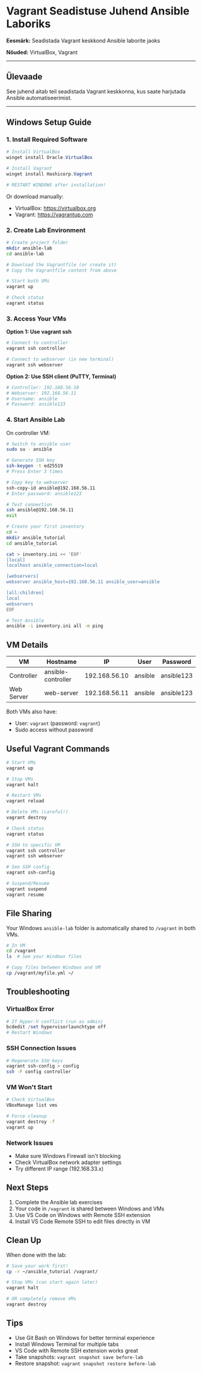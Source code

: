 #  Vagrant Seadistuse Juhend Ansible Laboriks

**Eesmärk:** Seadistada Vagrant keskkond Ansible laborite jaoks  

**Nõuded:** VirtualBox, Vagrant

---

##  Ülevaade

See juhend aitab teil seadistada Vagrant keskkonna, kus saate harjutada Ansible automatiseerimist.

---

##  Windows Setup Guide

### 1. Install Required Software

```powershell
# Install VirtualBox
winget install Oracle.VirtualBox

# Install Vagrant
winget install Hashicorp.Vagrant

# RESTART WINDOWS after installation!
```

Or download manually:
- VirtualBox: https://virtualbox.org
- Vagrant: https://vagrantup.com

### 2. Create Lab Environment

```bash
# Create project folder
mkdir ansible-lab
cd ansible-lab

# Download the Vagrantfile (or create it)
# Copy the Vagrantfile content from above

# Start both VMs
vagrant up

# Check status
vagrant status
```

### 3. Access Your VMs

**Option 1: Use vagrant ssh**
```bash
# Connect to controller
vagrant ssh controller

# Connect to webserver (in new terminal)
vagrant ssh webserver
```

**Option 2: Use SSH client (PuTTY, Terminal)**
```bash
# Controller: 192.168.56.10
# Webserver: 192.168.56.11
# Username: ansible
# Password: ansible123
```

### 4. Start Ansible Lab

On controller VM:
```bash
# Switch to ansible user
sudo su - ansible

# Generate SSH key
ssh-keygen -t ed25519
# Press Enter 3 times

# Copy key to webserver
ssh-copy-id ansible@192.168.56.11
# Enter password: ansible123

# Test connection
ssh ansible@192.168.56.11
exit

# Create your first inventory
cd ~
mkdir ansible_tutorial
cd ansible_tutorial

cat > inventory.ini << 'EOF'
[local]
localhost ansible_connection=local

[webservers]
webserver ansible_host=192.168.56.11 ansible_user=ansible

[all:children]
local
webservers
EOF

# Test Ansible
ansible -i inventory.ini all -m ping
```

## VM Details

| VM | Hostname | IP | User | Password |
|----|----------|-----|------|----------|
| Controller | ansible-controller | 192.168.56.10 | ansible | ansible123 |
| Web Server | web-server | 192.168.56.11 | ansible | ansible123 |

Both VMs also have:
- User: `vagrant` (password: `vagrant`)
- Sudo access without password

## Useful Vagrant Commands

```bash
# Start VMs
vagrant up

# Stop VMs
vagrant halt

# Restart VMs
vagrant reload

# Delete VMs (careful!)
vagrant destroy

# Check status
vagrant status

# SSH to specific VM
vagrant ssh controller
vagrant ssh webserver

# See SSH config
vagrant ssh-config

# Suspend/Resume
vagrant suspend
vagrant resume
```

## File Sharing

Your Windows `ansible-lab` folder is automatically shared to `/vagrant` in both VMs.

```bash
# In VM
cd /vagrant
ls  # See your Windows files

# Copy files between Windows and VM
cp /vagrant/myfile.yml ~/
```

## Troubleshooting

### VirtualBox Error
```powershell
# If Hyper-V conflict (run as admin)
bcdedit /set hypervisorlaunchtype off
# Restart Windows
```

### SSH Connection Issues
```bash
# Regenerate SSH keys
vagrant ssh-config > config
ssh -F config controller
```

### VM Won't Start
```bash
# Check VirtualBox
VBoxManage list vms

# Force cleanup
vagrant destroy -f
vagrant up
```

### Network Issues
- Make sure Windows Firewall isn't blocking
- Check VirtualBox network adapter settings
- Try different IP range (192.168.33.x)

## Next Steps

1. Complete the Ansible lab exercises
2. Your code in `/vagrant` is shared between Windows and VMs
3. Use VS Code on Windows with Remote SSH extension
4. Install VS Code Remote SSH to edit files directly in VM

## Clean Up

When done with the lab:
```bash
# Save your work first!
cp -r ~/ansible_tutorial /vagrant/

# Stop VMs (can start again later)
vagrant halt

# OR completely remove VMs
vagrant destroy
```

## Tips

- Use Git Bash on Windows for better terminal experience
- Install Windows Terminal for multiple tabs
- VS Code with Remote SSH extension works great
- Take snapshots: `vagrant snapshot save before-lab`
- Restore snapshot: `vagrant snapshot restore before-lab`
